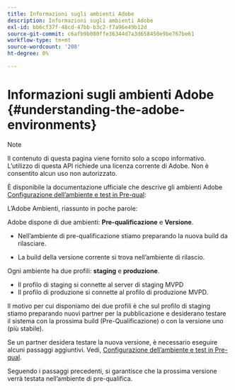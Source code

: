 ```yaml
---
title: Informazioni sugli ambienti Adobe
description: Informazioni sugli ambienti Adobe
exl-id: bb6cf37f-48cd-47bb-b3c2-f7a96e49b12d
source-git-commit: c6afb9b080ffe36344d7a3d658450e9be767be61
workflow-type: tm+mt
source-wordcount: '208'
ht-degree: 0%

---
```


# Informazioni sugli ambienti Adobe {#understanding-the-adobe-environments}

>[!NOTE]
>
>Il contenuto di questa pagina viene fornito solo a scopo informativo. L’utilizzo di questa API richiede una licenza corrente di Adobe. Non è consentito alcun uso non autorizzato.

È disponibile la documentazione ufficiale che descrive gli ambienti Adobe [Configurazione dell’ambiente e test in Pre-qual](/help/authentication/setting-up-your-environment-and-testing-in-prequal.md):

L’Adobe Ambienti, riassunto in poche parole:

Adobe dispone di due ambienti: **Pre-qualificazione** e **Versione**.

* Nell’ambiente di pre-qualificazione stiamo preparando la nuova build da rilasciare.

* La build della versione corrente si trova nell’ambiente di rilascio.

Ogni ambiente ha due profili: **staging** e **produzione**.

* Il profilo di staging si connette al server di staging MVPD
* Il profilo di produzione si connette al profilo di produzione MVPD.

Il motivo per cui disponiamo dei due profili è che sul profilo di staging stiamo preparando nuovi partner per la pubblicazione e desiderano testare il sistema con la prossima build (Pre-Qualificazione) o con la versione uno (più stabile).

Se un partner desidera testare la nuova versione, è necessario eseguire alcuni passaggi aggiuntivi. Vedi, [Configurazione dell’ambiente e test in Pre-qual](/help/authentication/setting-up-your-environment-and-testing-in-prequal.md).

Seguendo i passaggi precedenti, si garantisce che la prossima versione verrà testata nell’ambiente di pre-qualifica.
